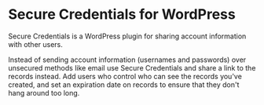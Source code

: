 Secure Credentials for WordPress
===============

Secure Credentials is a WordPress plugin for sharing account information with other users.

Instead of sending account information (usernames and passwords) over unsecured methods like email use Secure Credentials and share a link to the records instead. Add users who control who can see the records you've created, and set an expiration date on records to ensure that they don't hang around too long.
